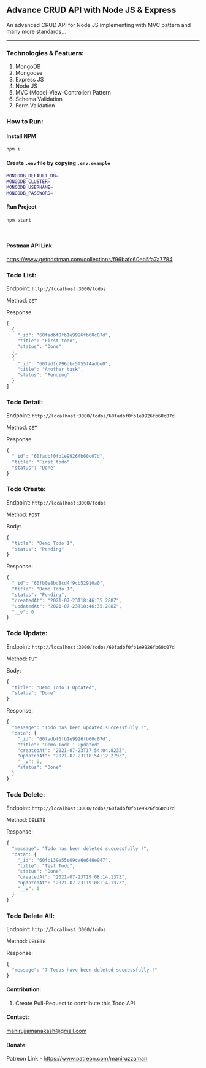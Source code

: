 ## Advance CRUD API with Node JS & Express

An advanced CRUD API for Node JS implementing with MVC pattern and many more standards...

---

### Technologies &amp; Featuers:
1. MongoDB
1. Mongoose
1. Express JS
1. Node JS
1. MVC (Model-View-Controller) Pattern
1. Schema Validation
1. Form Validation

### How to Run:

#### Install NPM
```bash
npm i
```

#### Create `.env` file by copying `.env.example`
```bash
MONGODB_DEFAULT_DB=
MONGODB_CLUSTER=
MONGODB_USERNAME=
MONGODB_PASSWORD=
```

#### Run Project
```bash
npm start
```

<br />


#### Postman API Link
<a href="https://www.getpostman.com/collections/f96bafc60eb5fa7a7784" target="_blacnk">https://www.getpostman.com/collections/f96bafc60eb5fa7a7784</a>



<div><h3>Todo List: </h3><p>Endpoint: <code>http://localhost:3000/todos</code></p><p>Method: <code>GET</code></p>
<div>Response: <br>

```js
[
  {
    "_id": "60fadbf0fb1e9926fb60c07d",
    "title": "First todo",
    "status": "Done"
  },
  {
    "_id": "60fadfc796dbc5f55f4adbe0",
    "title": "Another task",
    "status": "Pending"
  }
]
```
<h3>Todo Detail: </h3><p>Endpoint: <code>http://localhost:3000/todos/60fadbf0fb1e9926fb60c07d</code></p><p>Method: <code>GET</code></p>

<div>Response: <br>

```js
{
  "_id": "60fadbf0fb1e9926fb60c07d",
  "title": "First todo",
  "status": "Done"
}
```

<h3>Todo Create: </h3><p>Endpoint: <code>http://localhost:3000/todos</code></p><p>Method: <code>POST</code></p>

<div>Body: <br>

```js
{
  "title": "Demo Todo 1",
  "status": "Pending"
}
```

<div>Response: <br>

```js
{
  "_id": "60fb0e8bd8cd4f9cb52910a0",
  "title": "Demo Todo 1",
  "status": "Pending",
  "createdAt": "2021-07-23T18:46:35.288Z",
  "updatedAt": "2021-07-23T18:46:35.288Z",
  "__v": 0
}
```

<div><h3>Todo Update: </h3><p>Endpoint: <code>http://localhost:3000/todos/60fadbf0fb1e9926fb60c07d</code></p><p>Method: <code>PUT</code></p>

<div>Body: <br>

```js
{
  "title": "Demo Todo 1 Updated",
  "status": "Done"
}
```

</div><div>Response: <br />

```js
{
  "message": "Todo has been updated successfully !",
  "data": {
    "_id": "60fadbf0fb1e9926fb60c07d",
    "title": "Demo Todo 1 Updated",
    "createdAt": "2021-07-23T17:54:04.823Z",
    "updatedAt": "2021-07-23T18:54:12.279Z",
    "__v": 0,
    "status": "Done"
  }
}
```

<div><h3>Todo Delete: </h3><p>Endpoint: <code>http://localhost:3000/todos/60fadbf0fb1e9926fb60c07d</code></p><p>Method: <code>DELETE</code></p>

<div>Response: <br>

```js
{
  "message": "Todo has been deleted successfully !",
  "data": {
    "_id": "60fb139e55e09ca6e646e947",
    "title": "Test Todo",
    "status": "Done",
    "createdAt": "2021-07-23T19:08:14.137Z",
    "updatedAt": "2021-07-23T19:08:14.137Z",
    "__v": 0
  }
}
```

</div><div><h3>Todo Delete All: </h3><p>Endpoint: <code>http://localhost:3000/todos</code></p><p>Method: <code>DELETE</code></p>

<div>Response: <br>

```js
{
  "message": "7 Todos have been deleted successfully !"
}
```


#### Contribution:

1. Create Pull-Request to contribute this Todo API


#### Contact:

manirujjamanakash@gmail.com


#### Donate:
Patreon Link - https://www.patreon.com/maniruzzaman
